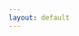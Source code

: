 ```yaml
---
layout: default
---
```


<script type="text/javascript" src="{{site.baseurl}}/assets/js/bundle.js" charset="utf-8"></script>
<script type="text/javascript" src="https://calendly.com/assets/external/widget.js"></script>
<script async defer src="//assets.pinterest.com/js/pinit.js"></script>
<link href="https://calendly.com/assets/external/widget.css" rel="stylesheet">
<script src="https://calendly.com/assets/external/widget.js" type="text/javascript"></script>
